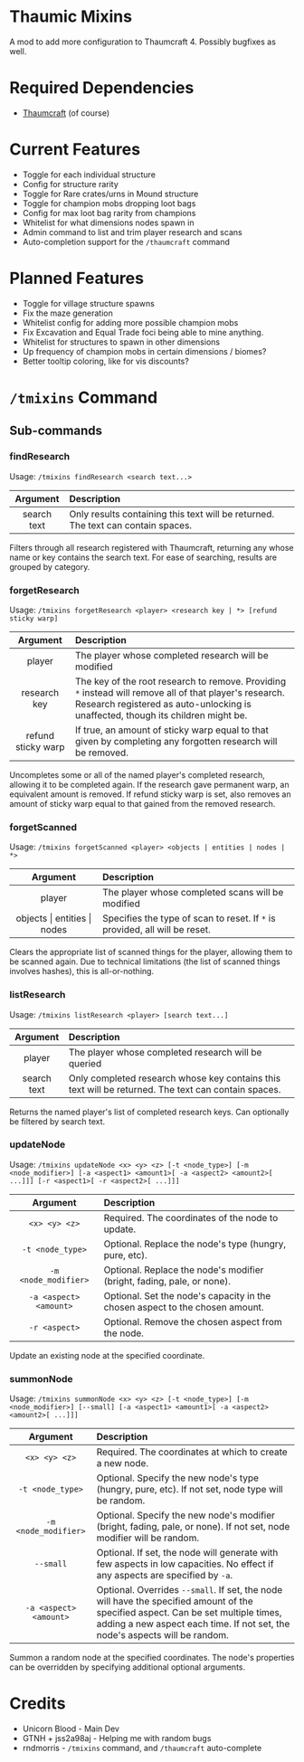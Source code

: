 # Thaumic Mixins

A mod to add more configuration to Thaumcraft 4. Possibly bugfixes as well.

# Required Dependencies

* [Thaumcraft](https://www.curseforge.com/minecraft/mc-mods/thaumcraft/files/2227552) (of course)

# Current Features

* Toggle for each individual structure
* Config for structure rarity
* Toggle for Rare crates/urns in Mound structure
* Toggle for champion mobs dropping loot bags
* Config for max loot bag rarity from champions
* Whitelist for what dimensions nodes spawn in
* Admin command to list and trim player research and scans
* Auto-completion support for the `/thaumcraft` command

# Planned Features

* Toggle for village structure spawns
* Fix the maze generation
* Whitelist config for adding more possible champion mobs
* Fix Excavation and Equal Trade foci being able to mine anything.
* Whitelist for structures to spawn in other dimensions
* Up frequency of champion mobs in certain dimensions / biomes?
* Better tooltip coloring, like for vis discounts?

# `/tmixins` Command

## Sub-commands
### findResearch
Usage: `/tmixins findResearch <search text...>`

| Argument | Description |
|:-:|:-|
| search text | Only results containing this text will be returned. The text can contain spaces. |

Filters through all research registered with Thaumcraft, returning any whose name or key contains the search text. For ease of searching, results are grouped by category.

### forgetResearch
Usage: `/tmixins forgetResearch <player> <research key | *> [refund sticky warp]`

| Argument | Description |
|:-:|:-|
| player | The player whose completed research will be modified |
| research key | The key of the root research to remove. Providing `*` instead will remove all of that player's research. Research registered as auto-unlocking is unaffected, though its children might be. |
| refund sticky warp | If true, an amount of sticky warp equal to that given by completing any forgotten research will be removed. |

Uncompletes some or all of the named player's completed research, allowing it to be completed again. If the research gave permanent warp, an equivalent amount is removed. If refund sticky warp is set, also removes an amount of sticky warp equal to that gained from the removed research.

### forgetScanned
Usage: `/tmixins forgetScanned <player> <objects | entities | nodes | *>`

| Argument | Description |
|:-:|:-|
| player | The player whose completed scans will be modified |
| objects \| entities \| nodes | Specifies the type of scan to reset. If `*` is provided, all will be reset. |

Clears the appropriate list of scanned things for the player, allowing them to be scanned again. Due to technical limitations (the list of scanned things involves hashes), this is all-or-nothing.

### listResearch
Usage: `/tmixins listResearch <player> [search text...]`

| Argument | Description |
|:-:|:-|
| player | The player whose completed research will be queried |
| search text | Only completed research whose key contains this text will be returned. The text can contain spaces. |

Returns the named player's list of completed research keys. Can optionally be filtered by search text.

### updateNode
Usage: `/tmixins updateNode <x> <y> <z> [-t <node_type>] [-m <node_modifier>] [-a <aspect1> <amount1>[ -a <aspect2> <amount2>[ ...]]] [-r <aspect1>[ -r <aspect2>[ ...]]]`

|        Argument        | Description                                                                  |
|:----------------------:|:-----------------------------------------------------------------------------|
|     `<x> <y> <z>`      | Required. The coordinates of the node to update.                             |
|    `-t <node_type>`    | Optional. Replace the node's type (hungry, pure, etc).                       |
|  `-m <node_modifier>`  | Optional. Replace the node's modifier (bright, fading, pale, or none).       |
| `-a <aspect> <amount>` | Optional. Set the node's capacity in the chosen aspect to the chosen amount. |
|     `-r <aspect>`      | Optional. Remove the chosen aspect from the node.                            |

Update an existing node at the specified coordinate.

### summonNode
Usage: `/tmixins summonNode <x> <y> <z> [-t <node_type>] [-m <node_modifier>] [--small] [-a <aspect1> <amount1>[ -a <aspect2> <amount2>[ ...]]]`

|        Argument        | Description                                                                                                                                                                                                      |
|:----------------------:|:-----------------------------------------------------------------------------------------------------------------------------------------------------------------------------------------------------------------|
|     `<x> <y> <z>`      | Required. The coordinates at which to create a new node.                                                                                                                                                         |
|    `-t <node_type>`    | Optional. Specify the new node's type (hungry, pure, etc). If not set, node type will be random.                                                                                                                 |
|  `-m <node_modifier>`  | Optional. Specify the new node's modifier (bright, fading, pale, or none). If not set, node modifier will be random.                                                                                             |
|       `--small`        | Optional. If set, the node will generate with few aspects in low capacities. No effect if any aspects are specified by `-a`.                                                                                     |
| `-a <aspect> <amount>` | Optional. Overrides `--small`. If set, the node will have the specified amount of the specified aspect. Can be set multiple times, adding a new aspect each time. If not set, the node's aspects will be random. |

Summon a random node at the specified coordinates. The node's properties can be overridden by specifying additional optional arguments.

# Credits

* Unicorn Blood - Main Dev
* GTNH + jss2a98aj - Helping me with random bugs
* rndmorris - `/tmixins` command, and `/thaumcraft` auto-complete
